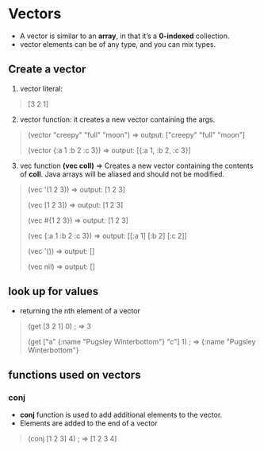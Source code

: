# Vectors

- A vector is similar to an **array**, in that it’s a **0-indexed** collection.
- vector elements can be of any type, and you can mix types.


## Create a vector
1. vector literal:
> [3 2 1]

2.  vector function: it creates a new vector containing the args.
> (vector "creepy" "full" "moon")  => output: ["creepy" "full" "moon"]
>
> (vector {:a 1 :b 2 :c 3}) => output: [{:a 1, :b 2, :c 3}]

3. vec function **(vec coll)** => Creates a new vector containing the contents of **coll**. Java arrays will be aliased and should not be modified.

> (vec '(1 2 3)) => output: [1 2 3]
>
> (vec [1 2 3]) => output: [1 2 3]
>
> (vec #{1 2 3}) => output: [1 2 3]
>
> (vec {:a 1 :b 2 :c 3}) => output: [[:a 1] [:b 2] [:c 2]]
>
> (vec '()) => output: []
>
> (vec nil) => output: []


## look up for values
- returning the nth element of a vector 
> (get [3 2 1] 0) ; => 3
>
> (get ["a" {:name "Pugsley Winterbottom"} "c"] 1) ; => {:name "Pugsley Winterbottom"}


## functions used on vectors

### conj
- **conj** function is used to add additional elements to the vector.
- Elements are added to the end of a vector
> (conj [1 2 3] 4) ; => [1 2 3 4]

### 
